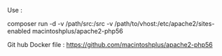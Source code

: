 Use :

composer run -d -v /path/src:/src -v /path/to/vhost:/etc/apache2/sites-enabled macintoshplus/apache2-php56

Git hub Docker file : 
https://github.com/macintoshplus/apache2-php56